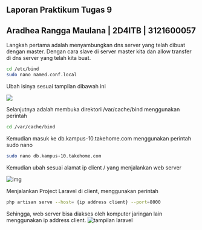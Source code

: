 ## Laporan Praktikum Tugas 9
## Aradhea Rangga Maulana | 2D4ITB | 3121600057

Langkah pertama adalah menyambungkan dns server yang telah dibuat dengan master. Dengan cara slave di server master kita dan allow transfer di dns server yang telah kita buat.
```sh
cd /etc/bind
sudo nano named.conf.local
```
Ubah isinya sesuai tampilan dibawah ini

![](/Foto/named.conf.local.png)

Selanjutnya adalah membuka direktori /var/cache/bind menggunakan perintah

```sh
cd /var/cache/bind
```

Kemudian masuk ke db.kampus-10.takehome.com menggunakan perintah sudo nano

```sh
sudo nano db.kampus-10.takehome.com
```

Kemudian ubah sesuai alamat ip client / yang menjalankan web server

![img](/Foto/mengubah.db.kampus.png)

Menjalankan Project Laravel di client, menggunakan perintah
```sh
php artisan serve --host= {ip address client} --port=8000
```
Sehingga, web server bisa diakses oleh komputer jaringan lain menggunakan ip address client.
![tampilan laravel]()
